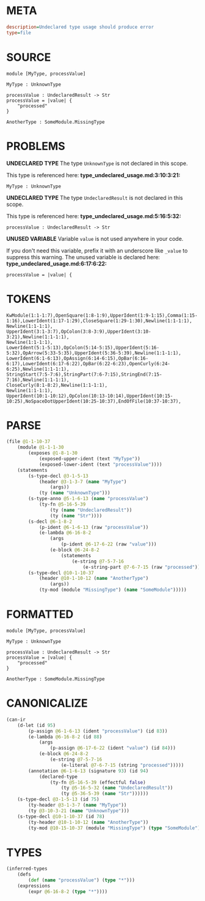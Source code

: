 # META
~~~ini
description=Undeclared type usage should produce error
type=file
~~~
# SOURCE
~~~roc
module [MyType, processValue]

MyType : UnknownType

processValue : UndeclaredResult -> Str
processValue = |value| {
    "processed"
}

AnotherType : SomeModule.MissingType
~~~
# PROBLEMS
**UNDECLARED TYPE**
The type ``UnknownType`` is not declared in this scope.

This type is referenced here:
**type_undeclared_usage.md:3:10:3:21:**
```roc
MyType : UnknownType
```


**UNDECLARED TYPE**
The type ``UndeclaredResult`` is not declared in this scope.

This type is referenced here:
**type_undeclared_usage.md:5:16:5:32:**
```roc
processValue : UndeclaredResult -> Str
```


**UNUSED VARIABLE**
Variable ``value`` is not used anywhere in your code.

If you don't need this variable, prefix it with an underscore like `_value` to suppress this warning.
The unused variable is declared here:
**type_undeclared_usage.md:6:17:6:22:**
```roc
processValue = |value| {
```


# TOKENS
~~~zig
KwModule(1:1-1:7),OpenSquare(1:8-1:9),UpperIdent(1:9-1:15),Comma(1:15-1:16),LowerIdent(1:17-1:29),CloseSquare(1:29-1:30),Newline(1:1-1:1),
Newline(1:1-1:1),
UpperIdent(3:1-3:7),OpColon(3:8-3:9),UpperIdent(3:10-3:21),Newline(1:1-1:1),
Newline(1:1-1:1),
LowerIdent(5:1-5:13),OpColon(5:14-5:15),UpperIdent(5:16-5:32),OpArrow(5:33-5:35),UpperIdent(5:36-5:39),Newline(1:1-1:1),
LowerIdent(6:1-6:13),OpAssign(6:14-6:15),OpBar(6:16-6:17),LowerIdent(6:17-6:22),OpBar(6:22-6:23),OpenCurly(6:24-6:25),Newline(1:1-1:1),
StringStart(7:5-7:6),StringPart(7:6-7:15),StringEnd(7:15-7:16),Newline(1:1-1:1),
CloseCurly(8:1-8:2),Newline(1:1-1:1),
Newline(1:1-1:1),
UpperIdent(10:1-10:12),OpColon(10:13-10:14),UpperIdent(10:15-10:25),NoSpaceDotUpperIdent(10:25-10:37),EndOfFile(10:37-10:37),
~~~
# PARSE
~~~clojure
(file @1-1-10-37
	(module @1-1-1-30
		(exposes @1-8-1-30
			(exposed-upper-ident (text "MyType"))
			(exposed-lower-ident (text "processValue"))))
	(statements
		(s-type-decl @3-1-5-13
			(header @3-1-3-7 (name "MyType")
				(args))
			(ty (name "UnknownType")))
		(s-type-anno @5-1-6-13 (name "processValue")
			(ty-fn @5-16-5-39
				(ty (name "UndeclaredResult"))
				(ty (name "Str"))))
		(s-decl @6-1-8-2
			(p-ident @6-1-6-13 (raw "processValue"))
			(e-lambda @6-16-8-2
				(args
					(p-ident @6-17-6-22 (raw "value")))
				(e-block @6-24-8-2
					(statements
						(e-string @7-5-7-16
							(e-string-part @7-6-7-15 (raw "processed")))))))
		(s-type-decl @10-1-10-37
			(header @10-1-10-12 (name "AnotherType")
				(args))
			(ty-mod (module "MissingType") (name "SomeModule")))))
~~~
# FORMATTED
~~~roc
module [MyType, processValue]

MyType : UnknownType

processValue : UndeclaredResult -> Str
processValue = |value| {
	"processed"
}

AnotherType : SomeModule.MissingType
~~~
# CANONICALIZE
~~~clojure
(can-ir
	(d-let (id 95)
		(p-assign @6-1-6-13 (ident "processValue") (id 83))
		(e-lambda @6-16-8-2 (id 88)
			(args
				(p-assign @6-17-6-22 (ident "value") (id 84)))
			(e-block @6-24-8-2
				(e-string @7-5-7-16
					(e-literal @7-6-7-15 (string "processed")))))
		(annotation @6-1-6-13 (signature 93) (id 94)
			(declared-type
				(ty-fn @5-16-5-39 (effectful false)
					(ty @5-16-5-32 (name "UndeclaredResult"))
					(ty @5-36-5-39 (name "Str"))))))
	(s-type-decl @3-1-5-13 (id 75)
		(ty-header @3-1-3-7 (name "MyType"))
		(ty @3-10-3-21 (name "UnknownType")))
	(s-type-decl @10-1-10-37 (id 78)
		(ty-header @10-1-10-12 (name "AnotherType"))
		(ty-mod @10-15-10-37 (module "MissingType") (type "SomeModule"))))
~~~
# TYPES
~~~clojure
(inferred-types
	(defs
		(def (name "processValue") (type "*")))
	(expressions
		(expr @6-16-8-2 (type "*"))))
~~~